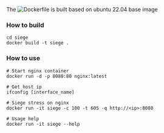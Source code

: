
The ![Dockerfile](./Dockerfile) is built based on ubuntu 22.04 base image

### How to build

```
cd siege
docker build -t siege .

```

### How to use

```
# Start nginx container
docker run -d -p 8080:80 nginx:latest

# Get host ip
ifconfig [interface_name]

# Siege stress on nginx
docker run -it siege -c 100 -t 60S -q http://<ip>:8080

# Usage help
docker run -it siege --help

```
